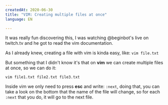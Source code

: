 ```yaml
---
createdAt: 2020-06-30
title: "VIM: Creating multiple files at once"
language: EN

---
```


It was really fun discovering this, I was watching @beginbot's live on twitch.tv and he got to read the vim documentation.

As I already knew, creating a file with vim is kinda easy, like: `vim file.txt`

But something that I didn't know it's that on **vim** we can create multiple files at once, so we can do it:

```
vim file1.txt file2.txt file3.txt
```

Inside vim we only need to press **esc** and write: `:next`, doing that, you can take a look on the bottom that the name of the file will change, so for each `:next` that you do, it will go to the next file.